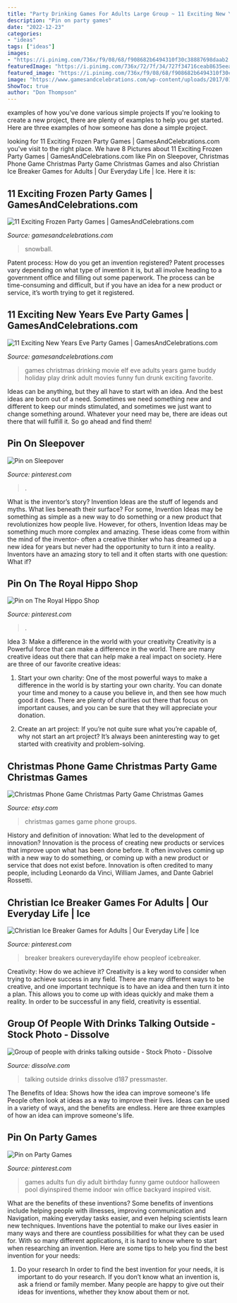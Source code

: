 ```yaml
---
title: "Party Drinking Games For Adults Large Group ~ 11 Exciting New Years Eve Party Games"
description: "Pin on party games"
date: "2022-12-23"
categories:
- "ideas"
tags: ["ideas"]
images:
- "https://i.pinimg.com/736x/f9/08/68/f908682b6494310f30c38887698daab2.jpg"
featuredImage: "https://i.pinimg.com/736x/72/7f/34/727f34716ceab8635eeab55aa45f931d--party-games-for-adults-fun-party-games.jpg"
featured_image: "https://i.pinimg.com/736x/f9/08/68/f908682b6494310f30c38887698daab2.jpg"
image: "https://www.gamesandcelebrations.com/wp-content/uploads/2017/01/Frozen-Birthday-Party-Games-and-Activities.jpg"
ShowToc: true
author: "Don Thompson"
---
```



examples of how you've done various simple projects
If you're looking to create a new project, there are plenty of examples to help you get started. Here are three examples of how someone has done a simple project.

	

		
looking for 11 Exciting Frozen Party Games | GamesAndCelebrations.com you've visit to the right place. We have 8 Pictures about 11 Exciting Frozen Party Games | GamesAndCelebrations.com like Pin on Sleepover, Christmas Phone Game Christmas Party Game Christmas Games and also Christian Ice Breaker Games for Adults | Our Everyday Life | Ice. Here it is:
		
    
## 11 Exciting Frozen Party Games | GamesAndCelebrations.com

<img loading=lazy src="https://www.gamesandcelebrations.com/wp-content/uploads/2017/01/Frozen-Birthday-Party-Games-and-Activities.jpg" onerror="this.onerror=null;this.src='https://tse4.mm.bing.net/th?id=OIP.rKTNHsgJcdR8uBzCFQfwvQHaJ4&amp;pid=15.1';" alt="11 Exciting Frozen Party Games | GamesAndCelebrations.com">

_Source: gamesandcelebrations.com_

>snowball. 

	

Patent process: How do you get an invention registered?
Patent processes vary depending on what type of invention it is, but all involve heading to a government office and filling out some paperwork. The process can be time-consuming and difficult, but if you have an idea for a new product or service, it’s worth trying to get it registered.

    
## 11 Exciting New Years Eve Party Games | GamesAndCelebrations.com

<img loading=lazy src="https://www.gamesandcelebrations.com/wp-content/uploads/2017/11/New-Years-Eve-Party-Games-for-Adults.jpg" onerror="this.onerror=null;this.src='https://tse1.mm.bing.net/th?id=OIP.4lTuXts1oEmmwXzJnMM4PQHaJg&amp;pid=15.1';" alt="11 Exciting New Years Eve Party Games | GamesAndCelebrations.com">

_Source: gamesandcelebrations.com_

>games christmas drinking movie elf eve adults years game buddy holiday play drink adult movies funny fun drunk exciting favorite. 

	

Ideas can be anything, but they all have to start with an idea. And the best ideas are born out of a need. Sometimes we need something new and different to keep our minds stimulated, and sometimes we just want to change something around. Whatever your need may be, there are ideas out there that will fulfill it. So go ahead and find them!

    
## Pin On Sleepover

<img loading=lazy src="https://i.pinimg.com/736x/70/13/0b/70130b3debc8bf7b8e53f2d9b933b2cf.jpg" onerror="this.onerror=null;this.src='https://tse2.mm.bing.net/th?id=OIP.fj4x3GZi7Vv8ExYtqqypmgHaLH&amp;pid=15.1';" alt="Pin on Sleepover">

_Source: pinterest.com_

>. 

	

What is the inventor’s story?
Invention Ideas are the stuff of legends and myths. What lies beneath their surface? For some, Invention Ideas may be something as simple as a new way to do something or a new product that revolutionizes how people live. However, for others, Invention Ideas may be something much more complex and amazing. These ideas come from within the mind of the inventor- often a creative thinker who has dreamed up a new idea for years but never had the opportunity to turn it into a reality. Inventors have an amazing story to tell and it often starts with one question: What if?

    
## Pin On The Royal Hippo Shop

<img loading=lazy src="https://i.pinimg.com/736x/f9/08/68/f908682b6494310f30c38887698daab2.jpg" onerror="this.onerror=null;this.src='https://tse3.mm.bing.net/th?id=OIP.X7GHX7ICrU2ndDxgj9VxUgHaLG&amp;pid=15.1';" alt="Pin on The Royal Hippo Shop">

_Source: pinterest.com_

>. 

	

Idea 3: Make a difference in the world with your creativity
Creativity is a Powerful force that can make a difference in the world. There are many creative ideas out there that can help make a real impact on society. Here are three of our favorite creative ideas:
1. Start your own charity: One of the most powerful ways to make a difference in the world is by starting your own charity. You can donate your time and money to a cause you believe in, and then see how much good it does. There are plenty of charities out there that focus on important causes, and you can be sure that they will appreciate your donation.

2. Create an art project: If you’re not quite sure what you’re capable of, why not start an art project? It’s always been aninteresting way to get started with creativity and problem-solving.

    
## Christmas Phone Game Christmas Party Game Christmas Games

<img loading=lazy src="https://img0.etsystatic.com/135/0/7349759/il_570xN.884427188_fpgy.jpg" onerror="this.onerror=null;this.src='https://tse4.mm.bing.net/th?id=OIP.pT-HUjd9HYCImIw5pYI6TgHaJl&amp;pid=15.1';" alt="Christmas Phone Game Christmas Party Game Christmas Games">

_Source: etsy.com_

>christmas games game phone groups. 

	

History and definition of innovation: What led to the development of innovation?
Innovation is the process of creating new products or services that improve upon what has been done before. It often involves coming up with a new way to do something, or coming up with a new product or service that does not exist before. Innovation is often credited to many people, including Leonardo da Vinci, William James, and Dante Gabriel Rossetti.

    
## Christian Ice Breaker Games For Adults | Our Everyday Life | Ice

<img loading=lazy src="https://i.pinimg.com/736x/06/e5/7f/06e57f6932ab2c47a45b5f3f88e85953.jpg" onerror="this.onerror=null;this.src='https://tse1.mm.bing.net/th?id=OIP.nr6NjEnJjUk0pEApLdJIKQHaHa&amp;pid=15.1';" alt="Christian Ice Breaker Games for Adults | Our Everyday Life | Ice">

_Source: pinterest.com_

>breaker breakers oureverydaylife ehow peopleof icebreaker. 

	

Creativity: How do we achieve it?
Creativity is a key word to consider when trying to achieve success in any field. There are many different ways to be creative, and one important technique is to have an idea and then turn it into a plan. This allows you to come up with ideas quickly and make them a reality. In order to be successful in any field, creativity is essential.

    
## Group Of People With Drinks Talking Outside - Stock Photo - Dissolve

<img loading=lazy src="http://cdn8.dissolve.com/p/D187_167_065/D187_167_065_600.jpg" onerror="this.onerror=null;this.src='https://tse1.mm.bing.net/th?id=OIP.WnzSdTPRlB77AXXvljSVBQHaE8&amp;pid=15.1';" alt="Group of people with drinks talking outside - Stock Photo - Dissolve">

_Source: dissolve.com_

>talking outside drinks dissolve d187 pressmaster. 

	

The Benefits of Idea: Shows how the idea can improve someone's life
People often look at ideas as a way to improve their lives. Ideas can be used in a variety of ways, and the benefits are endless. Here are three examples of how an idea can improve someone's life.

    
## Pin On Party Games

<img loading=lazy src="https://i.pinimg.com/736x/72/7f/34/727f34716ceab8635eeab55aa45f931d--party-games-for-adults-fun-party-games.jpg" onerror="this.onerror=null;this.src='https://tse4.mm.bing.net/th?id=OIP.NVc4HEsf0QDtvoJrcDH3KgHaMW&amp;pid=15.1';" alt="Pin on Party Games">

_Source: pinterest.com_

>games adults fun diy adult birthday funny game outdoor halloween pool diyinspired theme indoor win office backyard inspired visit. 

	

What are the benefits of these inventions?
Some benefits of inventions include helping people with illnesses, improving communication and Navigation, making everyday tasks easier, and even helping scientists learn new techniques. Inventions have the potential to make our lives easier in many ways and there are countless possibilities for what they can be used for. With so many different applications, it is hard to know where to start when researching an invention. Here are some tips to help you find the best invention for your needs:
1) Do your research
In order to find the best invention for your needs, it is important to do your research. If you don’t know what an invention is, ask a friend or family member. Many people are happy to give out their ideas for inventions, whether they know about them or not.


